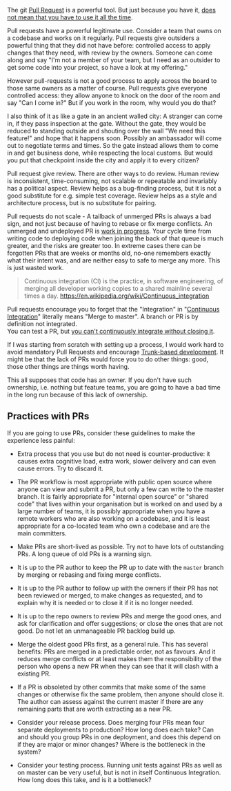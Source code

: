 The git [Pull Request](https://help.github.com/articles/using-pull-requests/) is a powerful tool. But just because you have it, [does not mean that you have to use it all the time](https://en.wikipedia.org/wiki/Law_of_the_instrument). 

Pull requests have a powerful legitimate use. Consider a team that owns on a codebase and works on it regularly. 
Pull requests give outsiders a powerful thing that they did not have before: controlled access to apply changes that they need, with review by the owners.
 Someone can come along and say "I'm not a member of your team, but I need as an outsider to get some code into your project, so have a look at my offering."

However pull-requests is not a good process to apply across the board to those same owners as a matter of course. 
Pull requests give everyone controlled access: they allow anyone to knock on the door of the room and say "Can I come in?" But if you work in the room, why would you do that?

I also think of it as like a gate in an ancient walled city: A stranger can come in, if they pass inspection at the gate.  Without the gate, they would be reduced to standing outside and shouting over the wall "We need this feature!" and hope that it happens soon. 
Possibly an ambassador will come out to negotiate terms and times. 
So the gate instead allows them to come in and get business done, while respecting the local customs. 
But would you put that checkpoint inside the city and apply it to every citizen?

Pull request give review. There are other ways to do review. Human review is inconsistent, time-consuming, not scalable or repeatable and invariably has a political aspect. 
Review helps as a bug-finding process, but it is not a good substitute for e.g. simple test coverage. Review helps as a style and architecture process, but is no substitute for pairing.

Pull requests do not scale - A tailback of unmerged PRs is always a bad sign, and not just because of having to rebase or fix merge conflicts.
An unmerged and undeployed PR is [work in progress](http://kanbantool.com/kanban-wip-limits). Your cycle time from writing code to deploying code when joining the back of that queue is much greater, and the risks are greater too. In extreme cases there can be forgotten PRs that are weeks or months old, no-one remembers exactly what their intent was, and are neither easy to safe to merge any more. This is just wasted work.

> Continuous integration (CI) is the practice, in software engineering, of merging all developer working copies to a shared mainline several times a day. https://en.wikipedia.org/wiki/Continuous_integration 

Pull requests encourage you to forget that the "Integration" in "[Continuous Integration](https://en.wikipedia.org/wiki/Continuous_integration)" literally means "Merge to master". A branch or PR is by definition not integrated.  
You can test a PR, but [you can't continuously integrate without closing it](https://www.infoq.com/news/2015/10/branching-continuous-integration).

If I was starting from scratch with setting up a process, I would work hard to avoid mandatory Pull Requests and encourage [Trunk-based development](https://dzone.com/articles/organisation-pattern-trunk-based-development). 
It might be that the lack of PRs would force you to do other things: good, those other things are things worth having. 

This all supposes that code has an owner. If you don't have such ownership, i.e. nothing but feature teams, you are going to have a bad time in the long run because of this lack of ownership.


## Practices with PRs

If you are going to use PRs, consider these guidelines to make the experience less painful:

* Extra process that you use but do not need is counter-productive: it causes extra cognitive load, extra work, slower delivery and can even cause errors. Try to discard it.

* The PR workflow is most appropriate with public open source where anyone can view and submit a PR, but only a few can write to the master branch. It is fairly appropriate for "internal open source" or "shared code" that lives within your organisation but is worked on and used by a large number of teams, it is possibly appropriate when you have a remote workers who are also working on a codebase, and it is least appropriate for a co-located team who own a codebase and are the main committers.

* Make PRs are short-lived as possible. Try not to have lots of outstanding PRs. A long queue of old PRs is a warning sign. 

* It is up to the PR author to keep the PR up to date with the `master` branch  by merging or rebasing and fixing merge conflicts.

* It is up to the PR author to follow  up with the owners if their PR has not been reviewed or merged, to make changes as requested, and to explain why it is needed or to close it if it is no longer needed.

* It is up to the repo owners to review PRs and merge the good ones, and ask for clarification and offer suggestions; or close the ones that are not good. Do not let an unmanageable PR backlog build up.

* Merge the oldest good PRs first, as a general rule. This has several benefits: PRs are merged in a predictable order, not as favours. And it reduces merge conflicts or at least makes them the responsibility of the person who opens a new PR when they can see that it will clash with a existing PR.

* If a PR is obsoleted by other commits that make some of the same changes or otherwise fix the same problem, then anyone should close it. The author can assess against the current master if there are any remaining parts that are worth extracting as a new PR.

* Consider your release process. Does merging four PRs mean four separate deployments to production? How long does each take? Can and should you group PRs in one deployment, and does this depend on if they are major or minor changes? Where is the bottleneck in the system? 

* Consider your testing process. Running unit tests against PRs as well as on master can be very useful, but is not in itself Continuous Integration. How long does this take, and is it a bottleneck?



